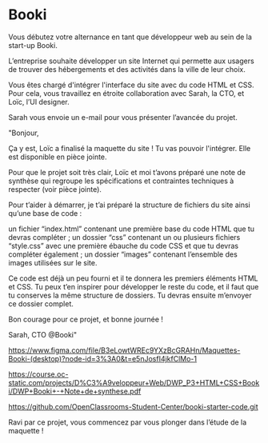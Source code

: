 # Booki

Vous débutez votre alternance en tant que développeur web au sein de la start-up Booki.

L’entreprise souhaite développer un site Internet qui permette aux usagers de trouver des hébergements et des activités dans la ville de leur choix.

Vous êtes chargé d'intégrer l'interface du site avec du code HTML et CSS. Pour cela, vous travaillez en étroite collaboration avec Sarah, la CTO, et Loïc, l’UI designer. 

Sarah vous envoie un e-mail pour vous présenter l’avancée du projet.

"Bonjour,

Ça y est, Loïc a finalisé la maquette du site ! Tu vas pouvoir l'intégrer. Elle est disponible en pièce jointe. 

Pour que le projet soit très clair, Loïc et moi t’avons préparé une note de synthèse qui regroupe les spécifications et contraintes techniques à respecter (voir pièce jointe). 

Pour t’aider à démarrer, je t’ai préparé la structure de fichiers du site ainsi qu’une base de code : 

un fichier “index.html” contenant une première base du code HTML que tu devras compléter ;
un dossier “css” contenant un ou plusieurs fichiers “style.css” avec une première ébauche du code CSS et que tu devras compléter également ;
un dossier “images” contenant l’ensemble des images utilisées sur le site.
 

Ce code est déjà un peu fourni et il te donnera les premiers éléments HTML et CSS. Tu peux t’en inspirer pour développer le reste du code, et il faut que tu conserves la même structure de dossiers. Tu devras ensuite m’envoyer ce dossier complet. 

Bon courage pour ce projet, et bonne journée !

Sarah, CTO @Booki"

https://www.figma.com/file/B3eLowtWREc9YXzBcGRAHn/Maquettes-Booki-(desktop)?node-id=3%3A0&t=e5nJosfI4jkfClMo-1

https://course.oc-static.com/projects/D%C3%A9veloppeur+Web/DWP_P3+HTML+CSS+Booki/DWP+Booki+-+Note+de+synthese.pdf

https://github.com/OpenClassrooms-Student-Center/booki-starter-code.git

Ravi par ce projet, vous commencez par vous plonger dans l’étude de la maquette !
